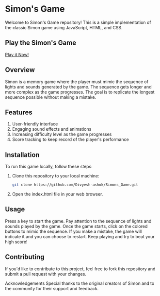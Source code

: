 
# Simon's Game
Welcome to Simon's Game repository! This is a simple implementation of the classic Simon game using JavaScript, HTML, and CSS.

## Play the Simon's Game
[Play it Now!](https://divyesh-ashok.github.io/Simons_Game/)

## Overview
Simon is a memory game where the player must mimic the sequence of lights and sounds generated by the game. The sequence gets longer and more complex as the game progresses. The goal is to replicate the longest sequence possible without making a mistake.

## Features
1. User-friendly interface
2. Engaging sound effects and animations
3. Increasing difficulty level as the game progresses
4. Score tracking to keep record of the player's performance

## Installation
To run this game locally, follow these steps:

1. Clone this repository to your local machine:

   ```bash
   git clone https://github.com/Divyesh-ashok/Simons_Game.git
   
3. Open the index.html file in your web browser.

## Usage
Press a key to start the game.
Pay attention to the sequence of lights and sounds played by the game.
Once the game starts, click on the colored buttons to mimic the sequence.
If you make a mistake, the game will indicate it and you can choose to restart.
Keep playing and try to beat your high score!

## Contributing
If you'd like to contribute to this project, feel free to fork this repository and submit a pull request with your changes.

Acknowledgements
Special thanks to the original creators of Simon and to the community for their support and feedback.
